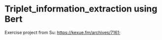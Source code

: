# Triplet_information_extraction using Bert
Exercise project from Su:   https://kexue.fm/archives/7161;   

